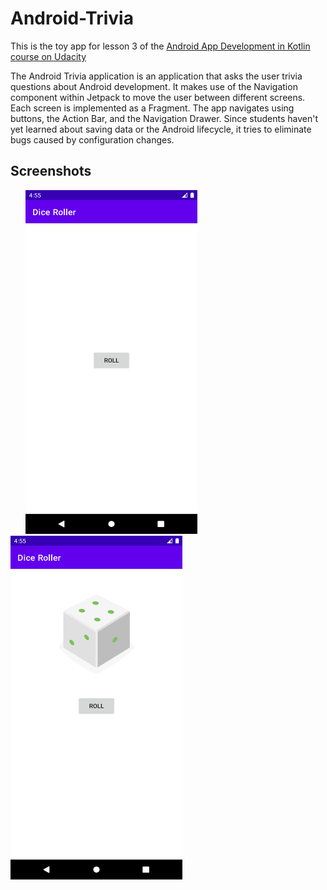 # Android-Trivia
This is the toy app for lesson 3 of the [Android App Development in Kotlin course on Udacity](https://www.udacity.com/course/developing-android-apps-with-kotlin--ud9012)

The Android Trivia application is an application that asks the user trivia questions about Android development. It makes use of the Navigation component within Jetpack to move the user between different screens. Each screen is implemented as a Fragment. The app navigates using buttons, the Action Bar, and the Navigation Drawer. Since students haven't yet learned about saving data or the Android lifecycle, it tries to eliminate bugs caused by configuration changes.

## Screenshots
<img height=550 width=275 src="https://github.com/sanxy/Dice-Roller/blob/master/screenshot/1.png" hspace=24><img height=550 width=275 src="https://github.com/sanxy/Dice-Roller/blob/master/screenshot/2.png"/> 
